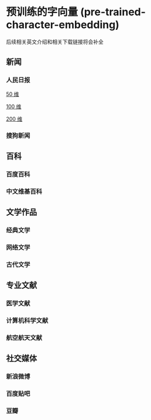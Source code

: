 # 预训练的字向量 (pre-trained-character-embedding)
后续相关英文介绍和相关下载链接将会补全

## 新闻

### 人民日报
[50 维](https://github.com/huyun-cs/pre-trained-character-embedding/blob/master/vector/renmin_vector_50)

[100 维]()

[200 维]()


### 搜狗新闻

## 百科

### 百度百科

### 中文维基百科

## 文学作品

### 经典文学

### 网络文学

### 古代文学

## 专业文献

### 医学文献

### 计算机科学文献

### 航空航天文献

## 社交媒体

### 新浪微博

### 百度贴吧

### 豆瓣
